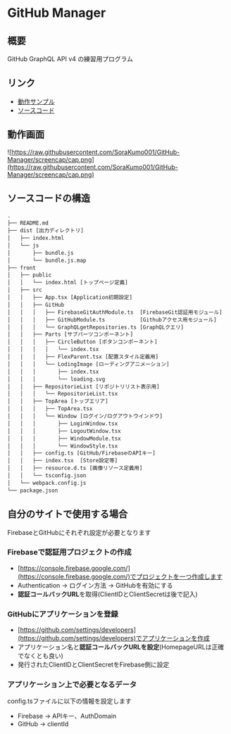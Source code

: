 # GitHub Manager

## 概要

GitHub GraphQL API v4 の練習用プログラム

## リンク

- [動作サンプル](https://sorakumo001.github.io/GitHub-Manager/)
- [ソースコード](https://github.com/SoraKumo001/GitHub-Manager)

## 動作画面

![https://raw.githubusercontent.com/SoraKumo001/GitHub-Manager/screencap/cap.png](https://raw.githubusercontent.com/SoraKumo001/GitHub-Manager/screencap/cap.png)

## ソースコードの構造

```txt
.
├── README.md
├── dist [出力ディレクトリ]
│   ├── index.html
│   └── js
│       ├── bundle.js
│       └── bundle.js.map
├── front
│   ├── public
│   │   └── index.html [トップページ定義]
│   ├── src
│   │   ├── App.tsx [Application初期設定]
│   │   ├── GitHub
│   │   │   ├── FirebaseGitAuthModule.ts  [FirebaseGit認証用モジュール]
│   │   │   ├── GitHubModule.ts           [Githubアクセス用モジュール]
│   │   │   └── GraphQLgetRepositories.ts [GraphQLクエリ]
│   │   ├── Parts [サブパーツコンポーネント]
│   │   │   ├── CircleButton [ボタンコンポーネント]
│   │   │   │   └── index.tsx
│   │   │   ├── FlexParent.tsx [配置スタイル定義用]
│   │   │   └── LodingImage [ローディングアニメーション]
│   │   │       ├── index.tsx
│   │   │       └── loading.svg
│   │   ├── RepositorieList [リポジトリリスト表示用]
│   │   │   └── RepositorieList.tsx
│   │   ├── TopArea [トップエリア]
│   │   │   ├── TopArea.tsx
│   │   │   └── Window [ログイン/ログアウトウインドウ]
│   │   │       ├── LoginWindow.tsx
│   │   │       ├── LogoutWindow.tsx
│   │   │       ├── WindowModule.tsx
│   │   │       └── WindowStyle.tsx
│   │   ├── config.ts [GitHub/FirebaseのAPIキー]
│   │   ├── index.tsx  [Store設定等]
│   │   ├── resource.d.ts [画像リソース定義用]
│   │   └── tsconfig.json
│   └── webpack.config.js
└── package.json
```

## 自分のサイトで使用する場合

FirebaseとGitHubにそれぞれ設定が必要となります

### Firebaseで認証用プロジェクトの作成

- [https://console.firebase.google.com/](https://console.firebase.google.com/)でプロジェクトを一つ作成します
- Authentication -> ログイン方法 -> GitHubを有効にする
- **認証コールバックURL**を取得(ClientIDとClientSecretは後で記入)

### GitHubにアプリケーションを登録

- [https://github.com/settings/developers](https://github.com/settings/developers)でアプリケーションを作成
- アプリケーション名と**認証コールバックURLを設定**(HomepageURLは正確でなくとも良い)
- 発行されたClientIDとClientSecretをFirebase側に設定

### アプリケーション上で必要となるデータ

config.tsファイルに以下の情報を設定します

- Firebase -> APIキー、AuthDomain
- GitHub   -> clientId
